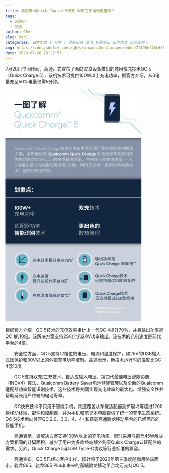 ```yaml
---
title: 高通推出Quick Charge 5快充 你还在乎电池容量吗？
tags:
  - QC快充
  - 高通
author: GRer
slug: 9qc1
categories: 日常水文 # 分类 ! 灵感记录 生活 折腾笔记 日常水文 分享安利 !
img: https://cdn.jsdelivr.net/gh/grinxxoo/bed/images/e4dde71190ef76c658265e216f4ff7fdae5167a1.jpeg
date: 2020-07-28 23:22:53
---
```


7月28日早间传闻，高通正式宣布了面向安卓设备推出的商用快充技术QC 5（Quick Charge 5），该机技术可提供100W以上充电功率，据官方介绍，从0电量充至50%电量仅需5分钟。

![一图看懂高通QC 5.0技术](/img/2020/07/28/gaotong.png)

根据官方介绍，QC 5技术的充电效率相比上一代QC 4提升70%，并且输出功率是QC 1的10倍。该解决方案支持2S电池和20V功率输出。该技术的充电速度是前代平台的4倍。

　　安全性方面，QC 5支持12档位的电压、电流和温度保护，如25V的USB输入过压保护和30V以上的外部充电功率控制。高通表示，新技术运行时的温度比QC 4低10度。

　　QC 5支持双充/三充技术、自适应输入电压、第四代最佳电压智能协商（INOV4）算法、Qualcomm Battery Saver电池健康管理以及全新的Qualcomm适配器功率智能识别技术，这些技术将共同实现充电效率的最大化、增强安全性并帮助延长用户终端的电池寿命。

　　QC快充技术不只用于智能手机，其还覆盖从车载适配器到扩展坞等超过1200款移动终端、配件和控制器，并为手机和笔记本电脑提供了统一的充电生态系统。QC 5技术后向兼容QC 2.0、3.0、4、4+和搭载高通骁龙移动平台的已经面市的智能手机。

　　高通表示，该解决方案支持100W以上的充电功率，同时采用与前代45W解决方案相同的针脚面积，减少了用户为多款终端额外购买Quick Charge认证配件的需求。另外，Quick Charge 5与USB Type-C协议等行业标准的兼容。

　　高通宣布，QC 5已经向客户出样，预计将于2020年第三季度随商用终端面市。骁龙865、骁龙865 Plus和未来的高端骁龙移动平台均可支持QC 5。